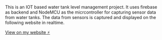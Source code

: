 This is an IOT based water tank level management project. It uses firebase as backend and NodeMCU as the micrcontroller for capturing sensor data from water tanks. The data from sensors is captured and displayed on the following website in realtime. 

[View on my website ⚡️](https://sidrana.dev/iot)

